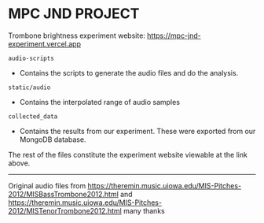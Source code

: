 # MPC JND PROJECT

Trombone brightness experiment website: https://mpc-jnd-experiment.vercel.app

`audio-scripts`
- Contains the scripts to generate the audio files and do the analysis.

`static/audio`
- Contains the interpolated range of audio samples

`collected_data`
- Contains the results from our experiment. These were exported from our MongoDB database.

The rest of the files constitute the experiment website viewable at the link above.

---

Original audio files from https://theremin.music.uiowa.edu/MIS-Pitches-2012/MISBassTrombone2012.html and https://theremin.music.uiowa.edu/MIS-Pitches-2012/MISTenorTrombone2012.html many thanks
